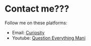 

# Contact me???

Follow me on these platforms:

- Email: [Curiosity](curiosity.question.everything143@gmail.com)
- Youtube: [Question Everything Mani](https://www.youtube.com/@queseverythgmani)
